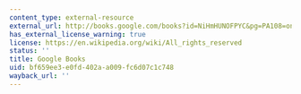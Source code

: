 ```yaml
---
content_type: external-resource
external_url: http://books.google.com/books?id=NiHmHUNOFPYC&pg=PA108=onepage
has_external_license_warning: true
license: https://en.wikipedia.org/wiki/All_rights_reserved
status: ''
title: Google Books
uid: bf659ee3-e0fd-402a-a009-fc6d07c1c748
wayback_url: ''
---
```

